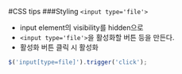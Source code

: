 #CSS tips
###Styling `<input type='file'>`
- input element의 visibility를 hidden으로
- `<input type='file'>`을 활성화할 버튼 등을 만든다.
- 활성화 버튼 클릭 시 활성화
```javascript
$('input[type=file]').trigger('click');
```
